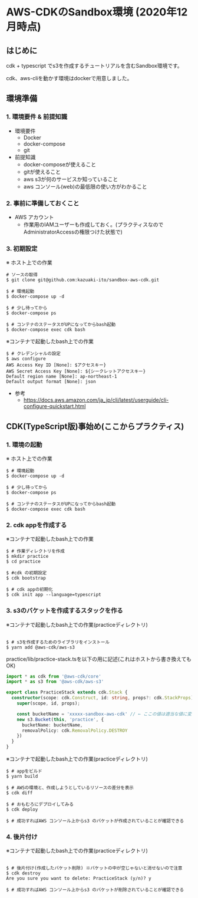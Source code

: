 # AWS-CDKのSandbox環境 (2020年12月時点)

## はじめに

cdk + typescript でs3を作成するチュートリアルを含むSandbox環境です。

cdk、aws-cliを動かす環境はdockerで用意しました。


## 環境準備
### 1. 環境要件 & 前提知識

* 環境要件
  * Docker
  * docker-compose
  * git
* 前提知識
  * docker-composeが使えること
  * gitが使えること
  * aws s3が何のサービスか知っていること
  * aws コンソール(web)の最低限の使い方がわかること

### 2. 事前に準備しておくこと

* AWS アカウント
  * 作業用のIAMユーザーも作成しておく。(プラクティスなのでAdministratorAccessの権限つけた状態で)

### 3. 初期設定

※ ホスト上での作業
```
# ソースの取得
$ git clone git@github.com:kazuaki-ito/sandbox-aws-cdk.git
```

```shell script
$ # 環境起動
$ docker-compose up -d

$ # 少し待ってから
$ docker-compose ps 

$ # コンテナのステータスがUPになってからbash起動
$ docker-compose exec cdk bash
```

※コンテナで起動したbash上での作業

```shell script
$ # クレデンシャルの設定
$ aws configure
AWS Access Key ID [None]: $アクセスキー}
AWS Secret Access Key [None]: ${シークレットアクセスキー} 
Default region name [None]: ap-northeast-1
Default output format [None]: json
```
* 参考
  * https://docs.aws.amazon.com/ja_jp/cli/latest/userguide/cli-configure-quickstart.html

## CDK(TypeScript版)事始め(ここからプラクティス)

### 1. 環境の起動

※ ホスト上での作業
```shell script
$ # 環境起動
$ docker-compose up -d

$ # 少し待ってから
$ docker-compose ps 

$ # コンテナのステータスがUPになってからbash起動
$ docker-compose exec cdk bash
```

### 2. cdk appを作成する

※コンテナで起動したbash上での作業

```shell script
$ # 作業ディレクトリを作成
$ mkdir practice
$ cd practice

$ #cdk の初期設定
$ cdk bootstrap

$ # cdk appの初期化
$ cdk init app --language=typescript
```

### 3. s3のバケットを作成するスタックを作る

※コンテナで起動したbash上での作業(practiceディレクトリ)

```shell script

$ # s3を作成するためのライブラリをインストール
$ yarn add @aws-cdk/aws-s3

```

practice/lib/practice-stack.tsを以下の用に記述(これはホストから書き換えてもOK)
```typescript
import * as cdk from '@aws-cdk/core'
import * as s3 from '@aws-cdk/aws-s3'

export class PracticeStack extends cdk.Stack {
  constructor(scope: cdk.Construct, id: string, props?: cdk.StackProps) {
    super(scope, id, props);

    const bucketName = 'xxxxx-sandbox-aws-cdk' // ← ここの値は適当な値に変更する
    new s3.Bucket(this, 'practice', {
      bucketName: bucketName,
      removalPolicy: cdk.RemovalPolicy.DESTROY
    })
  }
}
```

※コンテナで起動したbash上での作業(practiceディレクトリ)
```shell script
$ # appをビルド
$ yarn build

$ # AWSの環境と、作成しようとしているリソースの差分を表示
$ cdk diff

$ # おもむろにデプロイしてみる
$ cdk deploy

$ # 成功すればAWS コンソール上からs3 のバケットが作成されていることが確認できる
```

### 4. 後片付け

※コンテナで起動したbash上での作業(practiceディレクトリ)
```shell script

$ # 後片付け(作成したバケット削除) ※バケットの中が空じゃないと消せないので注意
$ cdk destroy
Are you sure you want to delete: PracticeStack (y/n)? y

$ # 成功すればAWS コンソール上からs3 のバケットが削除されていることが確認できる

```
